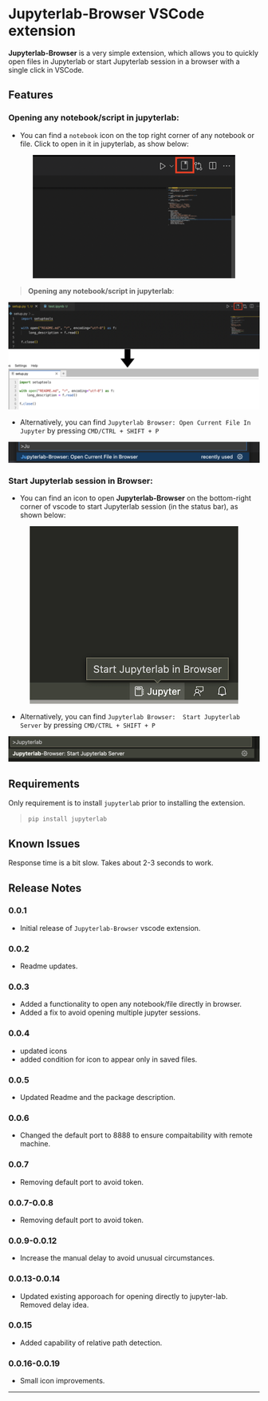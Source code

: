 # Jupyterlab-Browser VSCode extension

**Jupyterlab-Browser** is a very simple extension, which allows you to quickly open files in Jupyterlab or start Jupyterlab session in a browser with a single click in VSCode. 

## Features

### Opening any notebook/script in jupyterlab:

* You can find a `notebook` icon on the top right corner of any notebook or file. Click to open in it in jupyterlab, as show below:

<center>
    <img src="images/open-in-jupyterlab.png">
</center>


> **Opening any notebook/script in jupyterlab**:

<center>
    <img src="images/open-in-jupyterlab-2.png">
</center>



* Alternatively, you can find `Jupyterlab Browser: Open Current File In Jupyter` by pressing `CMD/CTRL + SHIFT + P`

<center>
    <img src="images/open-in-jupyterlab-3.png">
</center>


### Start Jupyterlab session in Browser:

* You can find an icon to open **Jupyterlab-Browser** on the bottom-right corner of vscode to start Jupyterlab session (in the status bar), as shown below:


<center>
    <img src="images/find_jupyterlab_browser1.png">
</center>



* Alternatively, you can find `Jupyterlab Browser:  Start Jupyterlab Server` by pressing `CMD/CTRL + SHIFT + P`

<center>
    <img src="images/find_jupyterlab_browser2.png">
</center>


## Requirements

Only requirement is to install `jupyterlab` prior to installing the extension.

> `pip install jupyterlab`


## Known Issues

Response time is a bit slow. Takes about 2-3 seconds to work.

## Release Notes

### 0.0.1

* Initial release of `Jupyterlab-Browser` vscode extension.

### 0.0.2

* Readme updates.

### 0.0.3

* Added a functionality to open any notebook/file directly in browser.
* Added a fix to avoid opening multiple jupyter sessions.

### 0.0.4

* updated icons
* added condition for icon to appear only in saved files. 

### 0.0.5

* Updated Readme and the package description.


### 0.0.6

* Changed the default port to 8888 to ensure compaitability with remote machine.

### 0.0.7

* Removing default port to avoid token.

### 0.0.7-0.0.8

* Removing default port to avoid token.

### 0.0.9-0.0.12

* Increase the manual delay to avoid unusual circumstances.

### 0.0.13-0.0.14

* Updated existing apporoach for opening directly to jupyter-lab. Removed delay idea.

### 0.0.15

* Added capability of relative path detection.

### 0.0.16-0.0.19

* Small icon improvements.
-----------------------------------------------------------------------------------------------------------

